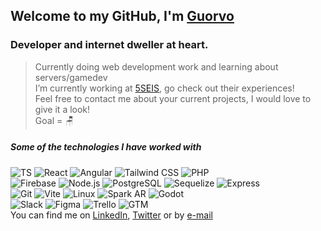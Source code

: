 ## Welcome to my GitHub, I'm [Guorvo](https://https://guorvo.vercel.app//)
### Developer and internet dweller at heart.

> Currently doing web development work and learning about servers/gamedev <br>
> I’m currently working at [5SEIS](https://5seis.com/), go check out their experiences! <br>
> Feel free to contact me about your current projects, I would love to give it a look! <br>
> Goal = 🪑 <br>

##### Some of the technologies I have worked with
![TS](https://img.shields.io/badge/-TS-000?style=flat&logo=typescript&logoColor=white)
![React](https://img.shields.io/badge/-React-000?style=flat&logo=react&logoColor=white)
![Angular](https://img.shields.io/badge/-Angular-000?style=flat&logo=angular&logoColor=white)
![Tailwind CSS](https://img.shields.io/badge/-Tailwind%20CSS-000?style=flat&logo=tailwindcss&logoColor=white)
![PHP](https://img.shields.io/badge/-PHP-000?style=flat&logo=php&logoColor=white)
<br/>
![Firebase](https://img.shields.io/badge/-Firebase-000?style=flat&logo=firebase&logoColor=white)
![Node.js](https://img.shields.io/badge/-Node.js-000?style=flat&logo=node.js&logoColor=white)
![PostgreSQL](https://img.shields.io/badge/-PostgreSQL-000?style=flat&logo=postgreSQL&logoColor=white)
![Sequelize](https://img.shields.io/badge/-Sequelize-000?style=flat&logo=sequelize&logoColor=white)
![Express](https://img.shields.io/badge/-Express-000?style=flat&logo=express&logoColor=white)
<br/>
![Git](https://img.shields.io/badge/-Git-000?style=flat&logo=git&logoColor=white)
![Vite](https://img.shields.io/badge/-Vite-000?style=flat&logo=vite&logoColor=white)
![Linux](https://img.shields.io/badge/-Linux-000?style=flat&logo=linux&logoColor=white)
![Spark AR](https://img.shields.io/badge/-Spark_AR-000?style=flat&logo=sparkar&logoColor=white)
![Godot](https://img.shields.io/badge/-Godot-000?style=flat&logo=godotengine&logoColor=white)
<br/>
![Slack](https://img.shields.io/badge/-Slack-000?style=flat&logo=slack&logoColor=white)
![Figma](https://img.shields.io/badge/-Figma-000?style=flat&logo=figma&logoColor=white)
![Trello](https://img.shields.io/badge/-Trello-000?style=flat&logo=trello&logoColor=white)
![GTM](https://img.shields.io/badge/-GTM-000?style=flat&logo=googletagmanager&logoColor=white)
<br/>
You can find me on 
[LinkedIn](https://www.linkedin.com/in/guorvo/), [Twitter](https://twitter.com/guorvo_dev) or by [e-mail](lmcuchero@gmail.com)

